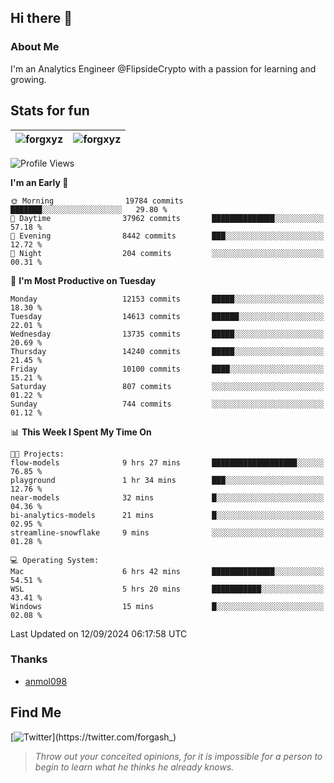 ## Hi there 👋

### About Me

I'm an Analytics Engineer @FlipsideCrypto with a passion for learning and growing.
  
## Stats for fun

| <img align="center" src="https://github-readme-streak-stats.herokuapp.com/?user=forgxyz&theme=tokyonight" alt="forgxyz" /> | <img align="center" src="https://github-readme-stats.vercel.app/api?username=forgxyz&theme=tokyonight&show_icons=true" alt="forgxyz" /> |
| ------------- |------------- |


<!--START_SECTION:waka-->
![Profile Views](http://img.shields.io/badge/Profile%20Views-0-blue)

**I'm an Early 🐤** 

```text
🌞 Morning                19784 commits       ███████░░░░░░░░░░░░░░░░░░   29.80 % 
🌆 Daytime                37962 commits       ██████████████░░░░░░░░░░░   57.18 % 
🌃 Evening                8442 commits        ███░░░░░░░░░░░░░░░░░░░░░░   12.72 % 
🌙 Night                  204 commits         ░░░░░░░░░░░░░░░░░░░░░░░░░   00.31 % 
```
📅 **I'm Most Productive on Tuesday** 

```text
Monday                   12153 commits       █████░░░░░░░░░░░░░░░░░░░░   18.30 % 
Tuesday                  14613 commits       ██████░░░░░░░░░░░░░░░░░░░   22.01 % 
Wednesday                13735 commits       █████░░░░░░░░░░░░░░░░░░░░   20.69 % 
Thursday                 14240 commits       █████░░░░░░░░░░░░░░░░░░░░   21.45 % 
Friday                   10100 commits       ████░░░░░░░░░░░░░░░░░░░░░   15.21 % 
Saturday                 807 commits         ░░░░░░░░░░░░░░░░░░░░░░░░░   01.22 % 
Sunday                   744 commits         ░░░░░░░░░░░░░░░░░░░░░░░░░   01.12 % 
```


📊 **This Week I Spent My Time On** 

```text
🐱‍💻 Projects: 
flow-models              9 hrs 27 mins       ███████████████████░░░░░░   76.85 % 
playground               1 hr 34 mins        ███░░░░░░░░░░░░░░░░░░░░░░   12.76 % 
near-models              32 mins             █░░░░░░░░░░░░░░░░░░░░░░░░   04.36 % 
bi-analytics-models      21 mins             █░░░░░░░░░░░░░░░░░░░░░░░░   02.95 % 
streamline-snowflake     9 mins              ░░░░░░░░░░░░░░░░░░░░░░░░░   01.28 % 

💻 Operating System: 
Mac                      6 hrs 42 mins       ██████████████░░░░░░░░░░░   54.51 % 
WSL                      5 hrs 20 mins       ███████████░░░░░░░░░░░░░░   43.41 % 
Windows                  15 mins             █░░░░░░░░░░░░░░░░░░░░░░░░   02.08 % 
```


 Last Updated on 12/09/2024 06:17:58 UTC
<!--END_SECTION:waka-->

### Thanks
 - [anmol098](https://github.com/anmol098/waka-readme-stats/)
  
## Find Me
[![Twitter](https://img.shields.io/twitter/url/https/twitter.com/forgash_.svg?style=social&label=Follow%20%40forgash_)](https://twitter.com/forgash_)


> *Throw out your conceited opinions, for it is impossible for a person to begin to learn what he thinks he already knows.* 
